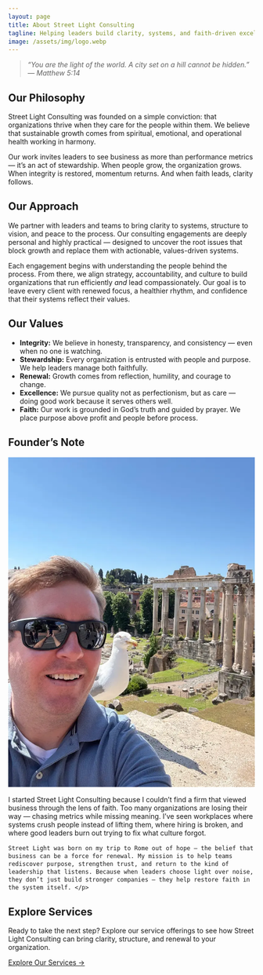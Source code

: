 ```yaml
---
layout: page
title: About Street Light Consulting
tagline: Helping leaders build clarity, systems, and faith-driven excellence.
image: /assets/img/logo.webp
---
```


> *“You are the light of the world. A city set on a hill cannot be hidden.” — Matthew 5:14*

## Our Philosophy
Street Light Consulting was founded on a simple conviction: that organizations thrive when they care for the people within them. We believe that sustainable growth comes from spiritual, emotional, and operational health working in harmony. 

Our work invites leaders to see business as more than performance metrics — it’s an act of stewardship. When people grow, the organization grows. When integrity is restored, momentum returns. And when faith leads, clarity follows.

## Our Approach
We partner with leaders and teams to bring clarity to systems, structure to vision, and peace to the process. Our consulting engagements are deeply personal and highly practical — designed to uncover the root issues that block growth and replace them with actionable, values-driven systems.

Each engagement begins with understanding the people behind the process. From there, we align strategy, accountability, and culture to build organizations that run efficiently *and* lead compassionately. Our goal is to leave every client with renewed focus, a healthier rhythm, and confidence that their systems reflect their values.

## Our Values
- **Integrity:** We believe in honesty, transparency, and consistency — even when no one is watching.  
- **Stewardship:** Every organization is entrusted with people and purpose. We help leaders manage both faithfully.  
- **Renewal:** Growth comes from reflection, humility, and courage to change.  
- **Excellence:** We pursue quality not as perfectionism, but as care — doing good work because it serves others well.  
- **Faith:** Our work is grounded in God’s truth and guided by prayer. We place purpose above profit and people before process.  

## Founder’s Note
<div class="image-text-split">
  <div class="image-side">
    <img src="/assets/img/RobStreetFounder.webp" alt="Street Light Consulting Logo">
  </div>
  <div class="text-side">
    <p>I started Street Light Consulting because I couldn’t find a firm that viewed business through the lens of faith. Too many organizations are losing their way — chasing metrics while missing meaning. I’ve seen workplaces where systems crush people instead of lifting them, where hiring is broken, and where good leaders burn out trying to fix what culture forgot.</p>

    Street Light was born on my trip to Rome out of hope — the belief that business can be a force for renewal. My mission is to help teams rediscover purpose, strengthen trust, and return to the kind of leadership that listens. Because when leaders choose light over noise, they don’t just build stronger companies — they help restore faith in the system itself. </p>
  </div>
</div>





## Explore Services
Ready to take the next step? Explore our service offerings to see how Street Light Consulting can bring clarity, structure, and renewal to your organization.  

[Explore Our Services →](/services/)
